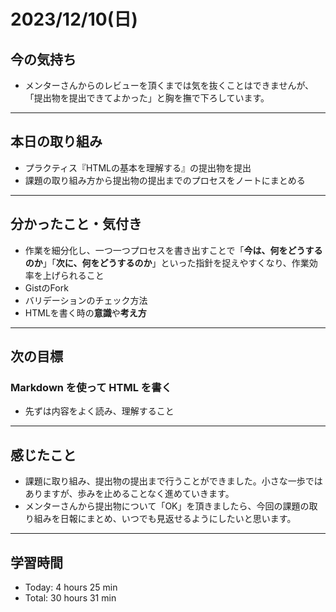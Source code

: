 # 2023/12/10(日)
## 今の気持ち
- メンターさんからのレビューを頂くまでは気を抜くことはできませんが、「提出物を提出できてよかった」と胸を撫で下ろしています。
---

## 本日の取り組み
- プラクティス『HTMLの基本を理解する』の提出物を提出
- 課題の取り組み方から提出物の提出までのプロセスをノートにまとめる
---

## 分かったこと・気付き
- 作業を細分化し、一つ一つプロセスを書き出すことで「**今は、何をどうするのか**」「**次に、何をどうするのか**」といった指針を捉えやすくなり、作業効率を上げられること
- GistのFork
- バリデーションのチェック方法
- HTMLを書く時の**意識**や**考え方**
---

## 次の目標
### Markdown を使って HTML を書く
- 先ずは内容をよく読み、理解すること
---

## 感じたこと
- 課題に取り組み、提出物の提出まで行うことができました。小さな一歩ではありますが、歩みを止めることなく進めていきます。
- メンターさんから提出物について「OK」を頂きましたら、今回の課題の取り組みを日報にまとめ、いつでも見返せるようにしたいと思います。
---

## 学習時間
- Today: 4 hours 25 min
- Total: 30 hours 31 min
